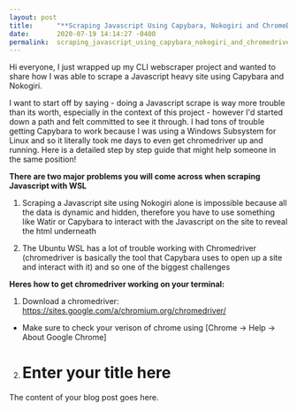 ```yaml
---
layout: post
title:      "**Scraping Javascript Using Capybara, Nokogiri and ChromeDriver on WSL**"
date:       2020-07-19 14:14:27 -0400
permalink:  scraping_javascript_using_capybara_nokogiri_and_chromedriver_on_wsl
---
```


Hi everyone, I just wrapped up my CLI webscraper project and wanted to share how I was able to scrape a Javascript heavy site using Capybara and Nokogiri. 

I want to start off by saying - doing a Javascript scrape is way more trouble than its worth, especially in the context of this project - however I'd started down a path and felt committed to see it through. I had tons of trouble getting Capybara to work because I was using a Windows Subsystem for Linux and so it literally took me days to even get chromedriver up and running. Here is a detailed step by step guide that might help someone in the same position! 

**There are two major problems you will come across when scraping Javascript with WSL**

1) Scraping a Javascript site using Nokogiri alone is impossible because all the data is dynamic and hidden, therefore you have to use something like Watir or Capybara to interact with the Javascript on the site to reveal the html underneath

2) The Ubuntu WSL has a lot of trouble working with Chromedriver (chromedriver is basically the tool that Capybara uses to open up a site and interact with it) and so one of the biggest challenges 

**Heres how to get chromedriver working on your terminal:**

1) Download a chromedriver: https://sites.google.com/a/chromium.org/chromedriver/ 

- Make sure to check your verison of chrome using [Chrome → Help → About Google Chrome] 

2) # Enter your title here

The content of your blog post goes here.
